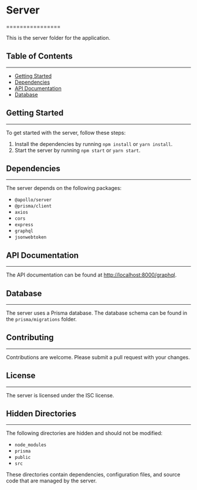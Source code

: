 # Server
================

This is the server folder for the application.

## Table of Contents
-----------------

* [Getting Started](#getting-started)
* [Dependencies](#dependencies)
* [API Documentation](#api-documentation)
* [Database](#database)

## Getting Started
---------------

To get started with the server, follow these steps:

1. Install the dependencies by running `npm install` or `yarn install`.
2. Start the server by running `npm start` or `yarn start`.

## Dependencies
------------

The server depends on the following packages:

* `@apollo/server`
* `@prisma/client`
* `axios`
* `cors`
* `express`
* `graphql`
* `jsonwebtoken`

## API Documentation
-----------------

The API documentation can be found at [http://localhost:8000/graphql](http://localhost:8000/graphql).

## Database
------------

The server uses a Prisma database. The database schema can be found in the `prisma/migrations` folder.

## Contributing
------------

Contributions are welcome. Please submit a pull request with your changes.

## License
-------

The server is licensed under the ISC license.

## Hidden Directories
------------------

The following directories are hidden and should not be modified:

* `node_modules`
* `prisma`
* `public`
* `src`

These directories contain dependencies, configuration files, and source code that are managed by the server.